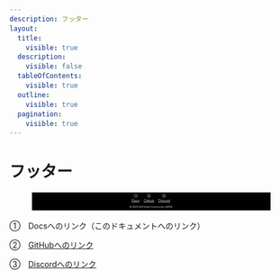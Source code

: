```yaml
---
description: フッター
layout:
  title:
    visible: true
  description:
    visible: false
  tableOfContents:
    visible: true
  outline:
    visible: true
  pagination:
    visible: true
---
```


# フッター

<figure><img src="../../.gitbook/assets/Group 30a.png" alt=""><figcaption></figcaption></figure>

①　Docsへのリンク（このドキュメントへのリンク）

②　[GitHubへのリンク](https://github.com/DeFiGeek-Community/)

③　[Discordへのリンク](https://discord.com/invite/FQYXqVBEnh)
